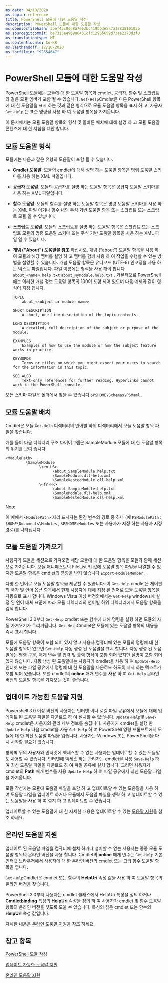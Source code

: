 ```yaml
---
ms.date: 04/10/2020
ms.topic: reference
title: PowerShell 모듈에 대한 도움말 작성
description: PowerShell 모듈에 대한 도움말 작성
ms.openlocfilehash: 3bef45c0dd8a7e63bc419bb3e5a7a1783810105b
ms.sourcegitcommit: ba7315a496986451cfc1296b659d73ea2373d3f0
ms.translationtype: MT
ms.contentlocale: ko-KR
ms.lasthandoff: 12/10/2020
ms.locfileid: "92654647"
---
```

# <a name="writing-help-for-powershell-modules"></a>PowerShell 모듈에 대한 도움말 작성

PowerShell 모듈에는 모듈에 대 한 도움말 항목과 cmdlet, 공급자, 함수 및 스크립트와 같은 모듈 멤버가 포함 될 수 있습니다. `Get-Help`Cmdlet은 다른 PowerShell 항목에 대 한 도움말을 표시 하는 것과 같은 형식으로 모듈 도움말 항목을 표시 하 고, 사용자 `Get-Help` 는 표준 명령을 사용 하 여 도움말 항목을 가져옵니다.

이 문서에서는 모듈 도움말 항목의 형식 및 올바른 배치에 대해 설명 하 고 모듈 도움말 콘텐츠에 대 한 지침을 제안 합니다.

## <a name="types-of-module-help"></a>모듈 도움말 형식

모듈에는 다음과 같은 유형의 도움말이 포함 될 수 있습니다.

- **Cmdlet 도움말**. 모듈의 cmdlet에 대해 설명 하는 도움말 항목은 명령 도움말 스키마를 사용 하는 XML 파일입니다.

- **공급자 도움말**. 모듈의 공급자를 설명 하는 도움말 항목은 공급자 도움말 스키마를 사용 하는 XML 파일입니다.

- **함수 도움말**. 모듈의 함수를 설명 하는 도움말 항목은 명령 도움말 스키마를 사용 하는 XML 파일 이거나 함수 내의 주석 기반 도움말 항목 또는 스크립트 또는 스크립트 모듈 일 수 있습니다.

- **스크립트 도움말**. 모듈의 스크립트를 설명 하는 도움말 항목은 스크립트 또는 스크립트 모듈의 명령 도움말 스키마 또는 주석 기반 도움말 항목을 사용 하는 XML 파일 일 수 있습니다.

- **개념 ("About") 도움말을 참조** 하십시오. 개념 ("about") 도움말 항목을 사용 하 여 모듈과 해당 멤버를 설명 하 고 멤버를 함께 사용 하 여 작업을 수행할 수 있는 방법을 설명할 수 있습니다.
  개념 도움말 항목은 유니코드 (UTF-8) 인코딩을 사용 하는 텍스트 파일입니다. 파일 이름에는 형식을 사용 해야 합니다 `about_<name>.help.txt` `about_MyModule.help.txt` . 기본적으로 PowerShell에는 이러한 개념 정보 도움말 항목의 100이 포함 되어 있으며 다음 예제와 같이 형식이 지정 됩니다.

  ```Output
  TOPIC
      about_<subject or module name>

  SHORT DESCRIPTION
      A short, one-line description of the topic contents.

  LONG DESCRIPTION
      A detailed, full description of the subject or purpose of the module.

  EXAMPLES
      Examples of how to use the module or how the subject feature works in practice.

  KEYWORDS
      Terms or titles on which you might expect your users to search for the information in this topic.

  SEE ALSO
      Text-only references for further reading. Hyperlinks cannot work in the PowerShell console.

  ```

모든 스키마 파일은 폴더에서 찾을 수 있습니다 `$PSHOME\Schemas\PSMaml` .

## <a name="placement-of-module-help"></a>모듈 도움말 배치

Cmdlet은 모듈 `Get-Help` 디렉터리의 언어별 하위 디렉터리에서 모듈 도움말 항목 파일을 찾습니다.

예를 들어 다음 디렉터리 구조 다이어그램은 SampleModule 모듈에 대 한 도움말 항목의 위치를 보여 줍니다.

```
<ModulePath>
         \SampleModule
               \<en-US>
                     \about_SampleModule.help.txt
                     \SampleModule.dll-help.xml
                     \SampleNestedModule.dll-help.xml
               \<fr-FR>
                     \about_SampleModule.help.txt
                     \SampleModule.dll-help.xml
                     \SampleNestedModule.dll-help.xml

```

> [!NOTE]
> 이 예에서 `<ModulePath>` 자리 표시자는 환경 변수의 경로 중 하나 (예 `PSModulePath` : `$HOME\Documents\Modules` , `$PSHOME\Modules` 또는 사용자가 지정 하는 사용자 지정 경로)를 나타냅니다.

## <a name="getting-module-help"></a>모듈 도움말 가져오기

사용자가 모듈을 세션으로 가져오면 해당 모듈에 대 한 도움말 항목을 모듈과 함께 세션으로 가져옵니다. 모듈 매니페스트의 FileList 키 값에 도움말 항목 파일을 나열할 수 있지만 도움말 항목은 cmdlet의 영향을 받지 않습니다 `Export-ModuleMember` .

다양 한 언어로 모듈 도움말 항목을 제공할 수 있습니다. 이 `Get-Help` cmdlet은 제어판의 국가 및 언어 옵션 항목에서 현재 사용자에 대해 지정 된 언어로 모듈 도움말 항목을 자동으로 표시 합니다. Windows Vista 이상 버전의에서는 `Get-Help` windows에 설정 된 언어 대체 표준에 따라 모듈 디렉터리의 언어별 하위 디렉터리에서 도움말 항목을 검색 합니다.

PowerShell 3.0부터 `Get-Help` cmdlet 또는 함수에 대해 명령을 실행 하면 모듈의 자동 가져오기가 트리거됩니다. `Get-Help`Cmdlet은 모듈에 있는 도움말 항목의 내용을 즉시 표시 합니다.

모듈에 도움말 항목이 포함 되어 있지 않고 사용자 컴퓨터에 있는 모듈의 명령에 대 한 도움말 항목이 없으면 `Get-Help` 자동 생성 된 도움말을 표시 합니다. 자동 생성 된 도움말에는 명령 구문, 매개 변수 및 입력 및 출력 형식이 포함 되어 있지만 설명이 포함 되어 있지 않습니다. 자동 생성 된 도움말에는 사용자가 cmdlet을 사용 하 여 `Update-Help` 인터넷 또는 파일 공유에서 명령에 대 한 도움말을 다운로드 하도록 지시 하는 텍스트가 포함 되어 있습니다. 또한 cmdlet의 **online** 매개 변수를 사용 하 여 `Get-Help` 온라인 버전의 도움말 항목을 가져오는 것이 좋습니다.

## <a name="supporting-updatable-help"></a>업데이트 가능한 도움말 지원

Powershell 3.0 이상 버전의 사용자는 인터넷 이나 로컬 파일 공유에서 모듈에 대해 업데이트 된 도움말 파일을 다운로드 하 여 설치할 수 있습니다. `Update-Help`및 `Save-Help` cmdlet은 사용자의 관리 세부 정보를 숨깁니다. 사용자가 cmdlet을 실행 한 `Update-Help` 다음 cmdlet을 사용 `Get-Help` 하 여 PowerShell 명령 프롬프트에서 모듈에 대 한 최신 도움말 파일을 읽습니다.
사용자는 Windows 또는 PowerShell을 다시 시작할 필요가 없습니다.

방화벽 뒤의 사용자와 인터넷에 액세스할 수 없는 사용자는 업데이트할 수 있는 도움말도 사용할 수 있습니다.
인터넷에 액세스 하는 관리자는 cmdlet을 사용 `Save-Help` 하 여 최신 도움말 파일을 다운로드 하 여 파일 공유에 설치 합니다. 그러면 사용자가 cmdlet의 **Path** 매개 변수를 사용 `Update-Help` 하 여 파일 공유에서 최신 도움말 파일을 가져옵니다.

모듈 작성자는 모듈에 도움말 파일을 포함 하 고 업데이트할 수 있는 도움말을 사용 하 여 도움말 파일을 업데이트 하거나 모듈에서 도움말 파일을 생략 하 고 업데이트할 수 있는 도움말을 사용 하 여 설치 하 고 업데이트할 수 있습니다.

업데이트할 수 있는 도움말에 대 한 자세한 내용은 업데이트할 수 있는 [도움말 지원](./supporting-updatable-help.md)을 참조 하세요.

## <a name="supporting-online-help"></a>온라인 도움말 지원

업데이트 된 도움말 파일을 컴퓨터에 설치 하거나 설치할 수 없는 사용자는 종종 모듈 도움말 항목의 온라인 버전을 사용 합니다. Cmdlet의 **online** 매개 변수는 `Get-Help` 기본 인터넷 브라우저에서 사용자에 대 한 온라인 버전의 cmdlet 또는 고급 함수 도움말 항목을 엽니다.

`Get-Help`Cmdlet은 cmdlet 또는 함수의 **HelpUri** 속성 값을 사용 하 여 도움말 항목의 온라인 버전을 찾습니다.

PowerShell 3.0부터 사용자는 cmdlet 클래스에서 HelpUri 특성을 정의 하거나 **Cmdletbinding** 특성의 **HelpUri** 속성을 정의 하 여 사용자가 cmdlet 및 함수 도움말 항목의 온라인 버전을 찾도록 도울 수 있습니다. 특성의 값은 cmdlet 또는 함수의 **HelpUri** 속성 값입니다.

자세한 내용은 [온라인 도움말 지원](./supporting-online-help.md)을 참조 하세요.

## <a name="see-also"></a>참고 항목

[PowerShell 모듈 작성](../module/writing-a-windows-powershell-module.md)

[업데이트 가능한 도움말 지원](./supporting-updatable-help.md)

[온라인 도움말 지원](./supporting-online-help.md)
